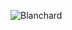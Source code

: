 


![Blanchard](https://github.com/tech-specialist/tech-specialist/assets/108318627/1c609f25-3086-4364-a5cc-ed8ac1dd4c2c)


